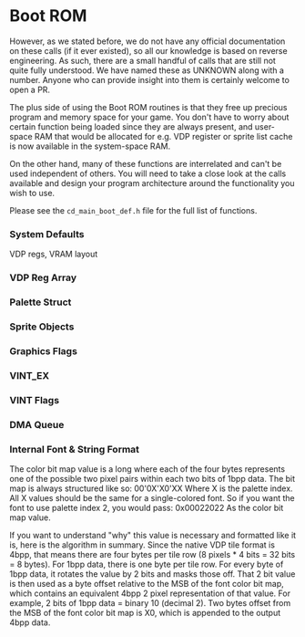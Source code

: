 # Boot ROM


However, as we stated before, we do not have any official documentation on these calls (if it ever existed), so all our knowledge is based on reverse engineering. As such, there are a small handful of calls that are still not quite fully understood. We have named these as UNKNOWN along with a number. Anyone who can provide insight into them is certainly welcome to open a PR.

The plus side of using the Boot ROM routines is that they free up precious program and memory space for your game. You don't have to worry about certain function being loaded since they are always present, and user-space RAM that would be allocated for e.g. VDP register or sprite list cache is now available in the system-space RAM.

On the other hand, many of these functions are interrelated and can't be used independent of others. You will need to take a close look at the calls available and design your program architecture around the functionality you wish to use.

Please see the `cd_main_boot_def.h` file for the full list of functions.

### System Defaults
VDP regs, VRAM layout

### VDP Reg Array

### Palette Struct

### Sprite Objects

### Graphics Flags

### VINT_EX

### VINT Flags

### DMA Queue

### Internal Font & String Format
The  color bit map value is a long where each of the four bytes represents one of the possible two pixel pairs within each two bits of 1bpp data. The bit map is always structured like so:
00'0X'X0'XX
Where X is the palette index. All X values should be the same for a single-colored font. So if you want the font to use palette index 2, you would pass:
0x00022022
As the color bit map value.

If you want to understand "why" this value is necessary and formatted like it is, here is the algorithm in summary. Since the native VDP tile format is 4bpp, that means there are four bytes per tile row (8 pixels * 4 bits = 32 bits = 8 bytes). For 1bpp data, there is one byte per tile row. For every byte of 1bpp data, it rotates the value by 2 bits and masks those off. That 2 bit value is then used as a byte offset relative to the MSB of the font color bit map, which contains an equivalent 4bpp 2 pixel representation of that value. For example, 2 bits of 1bpp data = binary 10 (decimal 2). Two bytes offset from the MSB of the font color bit map is X0, which is appended to the output 4bpp data.
